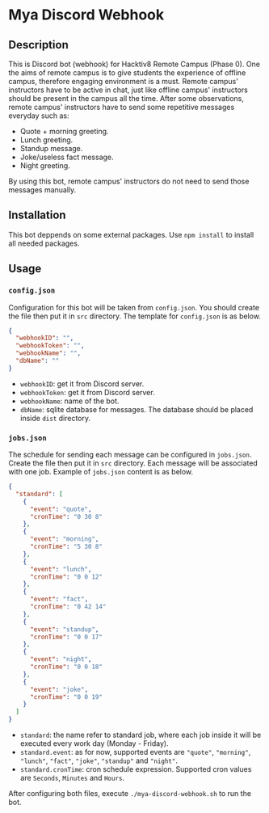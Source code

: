 # Mya Discord Webhook

## Description

This is Discord bot (webhook) for Hacktiv8 Remote Campus (Phase 0). One the aims of remote campus is to give students the experience of offline campus, therefore engaging environment is a must. Remote campus' instructors have to be active in chat, just like offline campus' instructors should be present in the campus all the time. After some observations, remote campus' instructors have to send some repetitive messages everyday such as:

- Quote + morning greeting.
- Lunch greeting.
- Standup message.
- Joke/useless fact message.
- Night greeting.

By using this bot, remote campus' instructors do not need to send those messages manually.

## Installation

This bot deppends on some external packages. Use `npm install` to install all needed packages.

## Usage

### `config.json`

Configuration for this bot will be taken from `config.json`. You should create the file then put it in `src` directory. The template for `config.json` is as below.

```json
{
  "webhookID": "",
  "webhookToken": "",
  "webhookName": "",
  "dbName": ""
}
```

- `webhookID`: get it from Discord server.
- `webhookToken`: get it from Discord server.
- `webhookName`: name of the bot.
- `dbName`: sqlite database for messages. The database should be placed inside `dist` directory.

### `jobs.json`

The schedule for sending each message can be configured in `jobs.json`. Create the file then put it in `src` directory. Each message will be associated with one job. Example of `jobs.json` content is as below.

```json
{
  "standard": [
    {
      "event": "quote",
      "cronTime": "0 30 8"
    },
    {
      "event": "morning",
      "cronTime": "5 30 8"
    },
    {
      "event": "lunch",
      "cronTime": "0 0 12"
    },
    {
      "event": "fact",
      "cronTime": "0 42 14"
    },
    {
      "event": "standup",
      "cronTime": "0 0 17"
    },
    {
      "event": "night",
      "cronTime": "0 0 18"
    },
    {
      "event": "joke",
      "cronTime": "0 0 19"
    }
  ]
}
```

- `standard`: the name refer to standard job, where each job inside it will be executed every work day (Monday - Friday).
- `standard.event`: as for now, supported events are `"quote"`, `"morning"`, `"lunch"`, `"fact"`, `"joke"`, `"standup"` and `"night"`.
- `standard.cronTime`: cron schedule expression. Supported cron values are `Seconds`, `Minutes` and `Hours`.

After configuring both files, execute `./mya-discord-webhook.sh` to run the bot.
